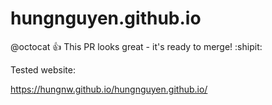 # hungnguyen.github.io

@octocat :+1: This PR looks great - it's ready to merge! :shipit:

Tested website:

https://hungnw.github.io/hungnguyen.github.io/
